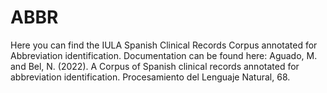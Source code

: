 # ABBR
Here you can find the IULA Spanish Clinical Records Corpus annotated for Abbreviation identification. Documentation can be found here:
Aguado, M. and Bel, N. (2022). A Corpus of Spanish clinical records annotated for abbreviation identification. Procesamiento del Lenguaje Natural, 68.
